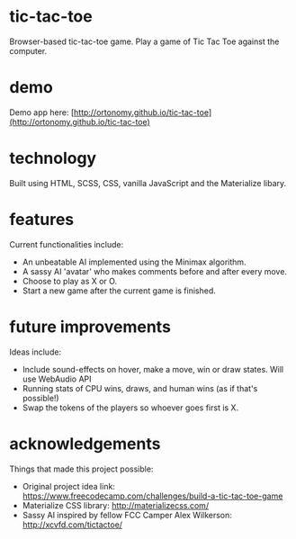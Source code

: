 # tic-tac-toe
Browser-based tic-tac-toe game. Play a game of Tic Tac Toe against the computer.

# demo
Demo app here: [http://ortonomy.github.io/tic-tac-toe](http://ortonomy.github.io/tic-tac-toe) 

# technology
Built using HTML, SCSS, CSS, vanilla JavaScript and the Materialize libary.

# features
Current functionalities include:

- An unbeatable AI implemented using the Minimax algorithm.
- A sassy AI 'avatar' who makes comments before and after every move. 
- Choose to play as X or O.
- Start a new game after the current game is finished.

# future improvements
Ideas include:

- Include sound-effects on hover, make a move, win or draw states. Will use WebAudio API
- Running stats of CPU wins, draws, and human wins (as if that's possible!)
- Swap the tokens of the players so whoever goes first is X.

# acknowledgements
Things that made this project possible:
- Original project idea link: https://www.freecodecamp.com/challenges/build-a-tic-tac-toe-game
- Materialize CSS library: http://materializecss.com/
- Sassy AI inspired by fellow FCC Camper Alex Wilkerson: http://xcvfd.com/tictactoe/ 
